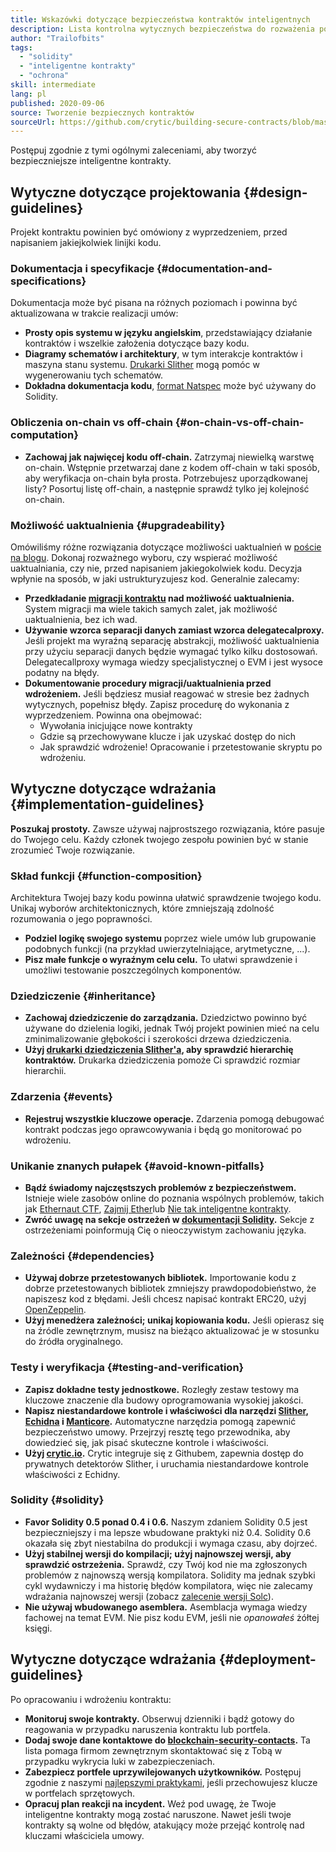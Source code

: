 ```yaml
---
title: Wskazówki dotyczące bezpieczeństwa kontraktów inteligentnych
description: Lista kontrolna wytycznych bezpieczeństwa do rozważenia podczas tworzenia aplikacji zdecentralizowanych
author: "Trailofbits"
tags:
  - "solidity"
  - "inteligentne kontrakty"
  - "ochrona"
skill: intermediate
lang: pl
published: 2020-09-06
source: Tworzenie bezpiecznych kontraktów
sourceUrl: https://github.com/crytic/building-secure-contracts/blob/master/development-guidelines/guidelines.md
---
```


Postępuj zgodnie z tymi ogólnymi zaleceniami, aby tworzyć bezpieczniejsze inteligentne kontrakty.

## Wytyczne dotyczące projektowania \{#design-guidelines}

Projekt kontraktu powinien być omówiony z wyprzedzeniem, przed napisaniem jakiejkolwiek linijki kodu.

### Dokumentacja i specyfikacje \{#documentation-and-specifications}

Dokumentacja może być pisana na różnych poziomach i powinna być aktualizowana w trakcie realizacji umów:

- **Prosty opis systemu w języku angielskim**, przedstawiający działanie kontraktów i wszelkie założenia dotyczące bazy kodu.
- **Diagramy schematów i architektury**, w tym interakcje kontraktów i maszyna stanu systemu. [Drukarki Slither](https://github.com/crytic/slither/wiki/Printer-documentation) mogą pomóc w wygenerowaniu tych schematów.
- **Dokładna dokumentacja kodu**, [format Natspec](https://solidity.readthedocs.io/en/develop/natspec-format.html) może być używany do Solidity.

### Obliczenia on-chain vs off-chain \{#on-chain-vs-off-chain-computation}

- **Zachowaj jak najwięcej kodu off-chain.** Zatrzymaj niewielką warstwę on-chain. Wstępnie przetwarzaj dane z kodem off-chain w taki sposób, aby weryfikacja on-chain była prosta. Potrzebujesz uporządkowanej listy? Posortuj listę off-chain, a następnie sprawdź tylko jej kolejność on-chain.

### Możliwość uaktualnienia \{#upgradeability}

Omówiliśmy różne rozwiązania dotyczące możliwości uaktualnień w [poście na blogu](https://blog.trailofbits.com/2018/09/05/contract-upgrade-anti-patterns/). Dokonaj rozważnego wyboru, czy wspierać możliwość uaktualniania, czy nie, przed napisaniem jakiegokolwiek kodu. Decyzja wpłynie na sposób, w jaki ustrukturyzujesz kod. Generalnie zalecamy:

- **Przedkładanie [migracji kontraktu](https://blog.trailofbits.com/2018/10/29/how-contract-migration-works/) nad możliwość uaktualnienia.** System migracji ma wiele takich samych zalet, jak możliwość uaktualnienia, bez ich wad.
- **Używanie wzorca separacji danych zamiast wzorca delegatecalproxy.** Jeśli projekt ma wyraźną separację abstrakcji, możliwość uaktualnienia przy użyciu separacji danych będzie wymagać tylko kilku dostosowań. Delegatecallproxy wymaga wiedzy specjalistycznej o EVM i jest wysoce podatny na błędy.
- **Dokumentowanie procedury migracji/uaktualnienia przed wdrożeniem.** Jeśli będziesz musiał reagować w stresie bez żadnych wytycznych, popełnisz błędy. Zapisz procedurę do wykonania z wyprzedzeniem. Powinna ona obejmować:
  - Wywołania inicjujące nowe kontrakty
  - Gdzie są przechowywane klucze i jak uzyskać dostęp do nich
  - Jak sprawdzić wdrożenie! Opracowanie i przetestowanie skryptu po wdrożeniu.

## Wytyczne dotyczące wdrażania \{#implementation-guidelines}

**Poszukaj prostoty.** Zawsze używaj najprostszego rozwiązania, które pasuje do Twojego celu. Każdy członek twojego zespołu powinien być w stanie zrozumieć Twoje rozwiązanie.

### Skład funkcji \{#function-composition}

Architektura Twojej bazy kodu powinna ułatwić sprawdzenie twojego kodu. Unikaj wyborów architektonicznych, które zmniejszają zdolność rozumowania o jego poprawności.

- **Podziel logikę swojego systemu** poprzez wiele umów lub grupowanie podobnych funkcji (na przykład uwierzytelniające, arytmetyczne, ...).
- **Pisz małe funkcje o wyraźnym celu celu.** To ułatwi sprawdzenie i umożliwi testowanie poszczególnych komponentów.

### Dziedziczenie \{#inheritance}

- **Zachowaj dziedziczenie do zarządzania.** Dziedzictwo powinno być używane do dzielenia logiki, jednak Twój projekt powinien mieć na celu zminimalizowanie głębokości i szerokości drzewa dziedziczenia.
- **Użyj [drukarki dziedziczenia Slither'a](https://github.com/crytic/slither/wiki/Printer-documentation#inheritance-graph), aby sprawdzić hierarchię kontraktów.** Drukarka dziedziczenia pomoże Ci sprawdzić rozmiar hierarchii.

### Zdarzenia \{#events}

- **Rejestruj wszystkie kluczowe operacje.** Zdarzenia pomogą debugować kontrakt podczas jego oprawcowywania i będą go monitorować po wdrożeniu.

### Unikanie znanych pułapek \{#avoid-known-pitfalls}

- **Bądź świadomy najczęstszych problemów z bezpieczeństwem.** Istnieje wiele zasobów online do poznania wspólnych problemów, takich jak [Ethernaut CTF](https://ethernaut.openzeppelin.com/), [Zajmij Ether](https://capturetheether.com/)lub [Nie tak inteligentne kontrakty](https://github.com/crytic/not-so-smart-contracts/).
- **Zwróć uwagę na sekcje ostrzeżeń w [dokumentacji Solidity](https://solidity.readthedocs.io/en/latest/).** Sekcje z ostrzeżeniami poinformują Cię o nieoczywistym zachowaniu języka.

### Zależności \{#dependencies}

- **Używaj dobrze przetestowanych bibliotek.** Importowanie kodu z dobrze przetestowanych bibliotek zmniejszy prawdopodobieństwo, że napiszesz kod z błędami. Jeśli chcesz napisać kontrakt ERC20, użyj [OpenZeppelin](https://github.com/OpenZeppelin/openzeppelin-contracts/tree/master/contracts/token/ERC20).
- **Użyj menedżera zależności; unikaj kopiowania kodu.** Jeśli opierasz się na źródle zewnętrznym, musisz na bieżąco aktualizować je w stosunku do źródła oryginalnego.

### Testy i weryfikacja \{#testing-and-verification}

- **Zapisz dokładne testy jednostkowe.** Rozległy zestaw testowy ma kluczowe znaczenie dla budowy oprogramowania wysokiej jakości.
- **Napisz niestandardowe kontrole i właściwości dla narzędzi [Slither](https://github.com/crytic/slither), [Echidna](https://github.com/crytic/echidna) i [Manticore](https://github.com/trailofbits/manticore).** Automatyczne narzędzia pomogą zapewnić bezpieczeństwo umowy. Przejrzyj resztę tego przewodnika, aby dowiedzieć się, jak pisać skuteczne kontrole i właściwości.
- **Użyj [crytic.io](https://crytic.io/).** Crytic integruje się z Githubem, zapewnia dostęp do prywatnych detektorów Slither, i uruchamia niestandardowe kontrole właściwości z Echidny.

### Solidity \{#solidity}

- **Favor Solidity 0.5 ponad 0.4 i 0.6.** Naszym zdaniem Solidity 0.5 jest bezpieczniejszy i ma lepsze wbudowane praktyki niż 0.4. Solidity 0.6 okazała się zbyt niestabilna do produkcji i wymaga czasu, aby dojrzeć.
- **Użyj stabilnej wersji do kompilacji; użyj najnowszej wersji, aby sprawdzić ostrzeżenia.** Sprawdź, czy Twój kod nie ma zgłoszonych problemów z najnowszą wersją kompilatora. Solidity ma jednak szybki cykl wydawniczy i ma historię błędów kompilatora, więc nie zalecamy wdrażania najnowszej wersji (zobacz [zalecenie wersji Solc](https://github.com/crytic/slither/wiki/Detector-Documentation#recommendation-33)).
- **Nie używaj wbudowanego asemblera.** Asemblacja wymaga wiedzy fachowej na temat EVM. Nie pisz kodu EVM, jeśli nie _opanowałeś_ żółtej księgi.

## Wytyczne dotyczące wdrażania \{#deployment-guidelines}

Po opracowaniu i wdrożeniu kontraktu:

- **Monitoruj swoje kontrakty.** Obserwuj dzienniki i bądź gotowy do reagowania w przypadku naruszenia kontraktu lub portfela.
- **Dodaj swoje dane kontaktowe do [blockchain-security-contacts](https://github.com/crytic/blockchain-security-contacts).** Ta lista pomaga firmom zewnętrznym skontaktować się z Tobą w przypadku wykrycia luki w zabezpieczeniach.
- **Zabezpiecz portfele uprzywilejowanych użytkowników.** Postępuj zgodnie z naszymi [najlepszymi praktykami](https://blog.trailofbits.com/2018/11/27/10-rules-for-the-secure-use-of-cryptocurrency-hardware-wallets/), jeśli przechowujesz klucze w portfelach sprzętowych.
- **Opracuj plan reakcji na incydent.** Weź pod uwagę, że Twoje inteligentne kontrakty mogą zostać naruszone. Nawet jeśli twoje kontrakty są wolne od błędów, atakujący może przejąć kontrolę nad kluczami właściciela umowy.
